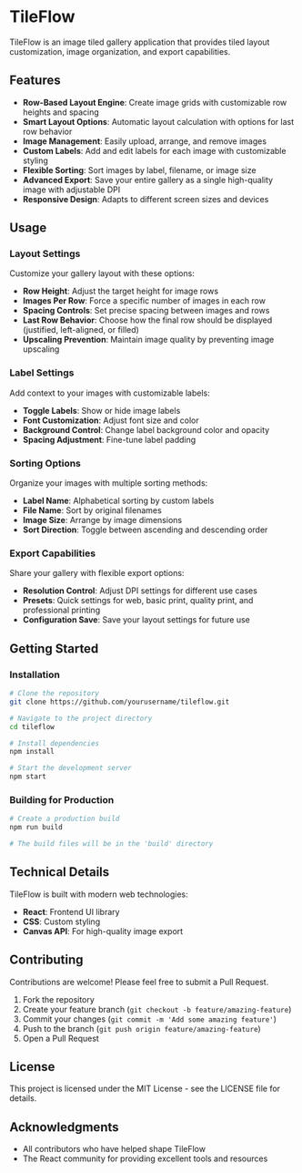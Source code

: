 # TileFlow

TileFlow is an image tiled gallery application that provides tiled layout customization, image organization, and export capabilities.


## Features

- **Row-Based Layout Engine**: Create image grids with customizable row heights and spacing
- **Smart Layout Options**: Automatic layout calculation with options for last row behavior
- **Image Management**: Easily upload, arrange, and remove images
- **Custom Labels**: Add and edit labels for each image with customizable styling
- **Flexible Sorting**: Sort images by label, filename, or image size
- **Advanced Export**: Save your entire gallery as a single high-quality image with adjustable DPI
- **Responsive Design**: Adapts to different screen sizes and devices

## Usage

### Layout Settings

Customize your gallery layout with these options:
- **Row Height**: Adjust the target height for image rows
- **Images Per Row**: Force a specific number of images in each row
- **Spacing Controls**: Set precise spacing between images and rows
- **Last Row Behavior**: Choose how the final row should be displayed (justified, left-aligned, or filled)
- **Upscaling Prevention**: Maintain image quality by preventing image upscaling

### Label Settings

Add context to your images with customizable labels:
- **Toggle Labels**: Show or hide image labels
- **Font Customization**: Adjust font size and color
- **Background Control**: Change label background color and opacity
- **Spacing Adjustment**: Fine-tune label padding

### Sorting Options

Organize your images with multiple sorting methods:
- **Label Name**: Alphabetical sorting by custom labels
- **File Name**: Sort by original filenames
- **Image Size**: Arrange by image dimensions
- **Sort Direction**: Toggle between ascending and descending order

### Export Capabilities

Share your gallery with flexible export options:
- **Resolution Control**: Adjust DPI settings for different use cases
- **Presets**: Quick settings for web, basic print, quality print, and professional printing
- **Configuration Save**: Save your layout settings for future use

## Getting Started

### Installation

```bash
# Clone the repository
git clone https://github.com/yourusername/tileflow.git

# Navigate to the project directory
cd tileflow

# Install dependencies
npm install

# Start the development server
npm start
```

### Building for Production

```bash
# Create a production build
npm run build

# The build files will be in the 'build' directory
```

## Technical Details

TileFlow is built with modern web technologies:

- **React**: Frontend UI library
- **CSS**: Custom styling
- **Canvas API**: For high-quality image export

## Contributing

Contributions are welcome! Please feel free to submit a Pull Request.

1. Fork the repository
2. Create your feature branch (`git checkout -b feature/amazing-feature`)
3. Commit your changes (`git commit -m 'Add some amazing feature'`)
4. Push to the branch (`git push origin feature/amazing-feature`)
5. Open a Pull Request

## License

This project is licensed under the MIT License - see the LICENSE file for details.

## Acknowledgments

- All contributors who have helped shape TileFlow
- The React community for providing excellent tools and resources